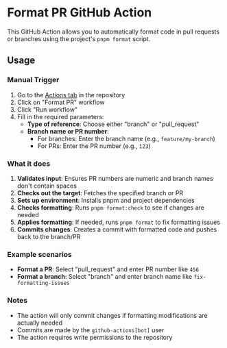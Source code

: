 # Format PR GitHub Action

This GitHub Action allows you to automatically format code in pull requests or branches using the project's `pnpm format` script.

## Usage

### Manual Trigger

1. Go to the [Actions tab](https://github.com/dubzzz/fast-check/actions) in the repository
2. Click on "Format PR" workflow
3. Click "Run workflow"
4. Fill in the required parameters:
   - **Type of reference**: Choose either "branch" or "pull_request"
   - **Branch name or PR number**: 
     - For branches: Enter the branch name (e.g., `feature/my-branch`)
     - For PRs: Enter the PR number (e.g., `123`)

### What it does

1. **Validates input**: Ensures PR numbers are numeric and branch names don't contain spaces
2. **Checks out the target**: Fetches the specified branch or PR
3. **Sets up environment**: Installs pnpm and project dependencies
4. **Checks formatting**: Runs `pnpm format:check` to see if changes are needed
5. **Applies formatting**: If needed, runs `pnpm format` to fix formatting issues
6. **Commits changes**: Creates a commit with formatted code and pushes back to the branch/PR

### Example scenarios

- **Format a PR**: Select "pull_request" and enter PR number like `456`
- **Format a branch**: Select "branch" and enter branch name like `fix-formatting-issues`

### Notes

- The action will only commit changes if formatting modifications are actually needed
- Commits are made by the `github-actions[bot]` user
- The action requires write permissions to the repository